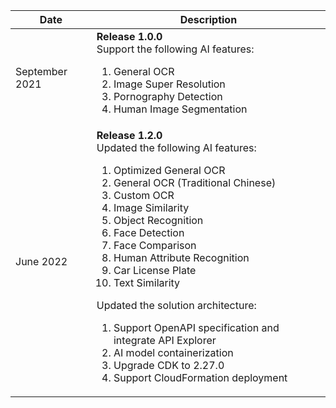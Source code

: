 | Date  | Description |
|----------|--------|
| September 2021 | **Release 1.0.0** <br> Support the following AI features: <ol><li>General OCR</li><li>Image Super Resolution</li><li>Pornography Detection</li><li>Human Image Segmentation</li></ol> |
| June 2022 | **Release 1.2.0** <br>Updated the following AI features: <ol><li>Optimized General OCR</li><li>General OCR (Traditional Chinese)</li><li>Custom OCR</li><li>Image Similarity</li><li>Object Recognition</li><li>Face Detection</li><li>Face Comparison</li><li>Human Attribute Recognition</li><li>Car License Plate</li><li>Text Similarity</li></ol> Updated the solution architecture: <ol><li>Support OpenAPI specification and integrate API Explorer</li><li>AI model containerization</li><li>Upgrade CDK to 2.27.0</li><li>Support CloudFormation deployment</li></ol> |


